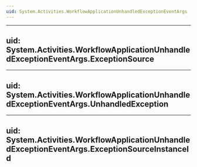 ```yaml
---
uid: System.Activities.WorkflowApplicationUnhandledExceptionEventArgs
---
```


---
uid: System.Activities.WorkflowApplicationUnhandledExceptionEventArgs.ExceptionSource
---

---
uid: System.Activities.WorkflowApplicationUnhandledExceptionEventArgs.UnhandledException
---

---
uid: System.Activities.WorkflowApplicationUnhandledExceptionEventArgs.ExceptionSourceInstanceId
---
